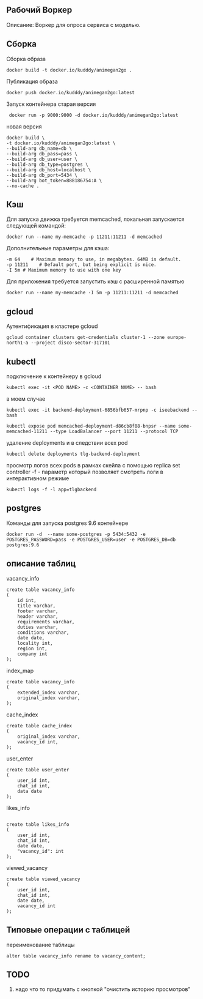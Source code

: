## Рабочий Воркер
Описание: Воркер для опроса сервиса с моделью.
## Сборка
Cборка образа
```
docker build -t docker.io/kudddy/animegan2go .
```
Публикация образа
```
docker push docker.io/kudddy/animegan2go:latest
```

Запуск контейнера
старая версия
```
 docker run -p 9000:9000 -d docker.io/kudddy/animegan2go:latest
```
новая версия
```
docker build \
-t docker.io/kudddy/animegan2go:latest \
--build-arg db_name=db \
--build-arg db_pass=pass \
--build-arg db_user=user \
--build-arg db_type=postgres \
--build-arg db_host=localhost \
--build-arg db_port=5434 \
--build-arg bot_token=888186754:A \
--no-cache .
```

## Кэш
Для запуска движка требуется memcached, локальная запускается следующей командой:
```
docker run --name my-memcache -p 11211:11211 -d memcached
```

Дополнительные параметры для кэша:
```
-m 64    # Maximum memory to use, in megabytes. 64MB is default.
-p 11211    # Default port, but being explicit is nice.
-I 5m # Maximum memory to use with one key
```
Для приложения требуется запустить кэш с расширенной памятью
```
docker run --name my-memcache -I 5m -p 11211:11211 -d memcached
```

## gcloud
Аутентификация в кластере gcloud
```
gcloud container clusters get-credentials cluster-1 --zone europe-north1-a --project disco-sector-317101
```
## kubectl
подключение к контейнеру в gcloud
```
kubectl exec -it <POD NAME> -c <CONTAINER NAME> -- bash
```
в моем случае
```
kubectl exec -it backend-deployment-6856bfb657-mrpnp -c iseebackend -- bash
```
```
kubectl expose pod memcached-deployment-d86cb8f88-bnpsr --name some-memcached-11211 --type LoadBalancer --port 11211 --protocol TCP
```
удаление deployments и в следствии всех pod
```
kubectl delete deployments tlg-backend-deployment
```
просмотр логов всех pods в рамках скейла c помощью replica set controller
-f - параметр который позволяет смотреть логи в интерактивном режиме
```
kubectl logs -f -l app=tlgbackend
```

## postgres
Команды для запуска postgres 9.6 контейнере
```
docker run -d  --name some-postgres -p 5434:5432 -e POSTGRES_PASSWORD=pass -e POSTGRES_USER=user -e POSTGRES_DB=db postgres:9.6
```

## описание таблиц
vacancy_info
```
create table vacancy_info
(
	id int,
	title varchar,
	footer varchar,
	header varchar,
	requirements varchar,
	duties varchar,
	conditions varchar,
	date date,
	locality int,
	region int,
	company int
);
```
index_map
```
create table vacancy_info
(
	extended_index varchar,
	original_index varchar,
);
```
cache_index
```
create table cache_index
(
	original_index varchar,
	vacancy_id int,
);
```
user_enter
```
create table user_enter
(
	user_id int,
	chat_id int,
	data date
);
```
likes_info
```

create table likes_info
(
	user_id int,
	chat_id int,
	date date,
    "vacancy_id": int
);
```
viewed_vacancy
```
create table viewed_vacancy
(
	user_id int,
	chat_id int,
	date date,
	vacancy_id int
);
```

## Типовые операции с таблицей
переименование таблицы
```
alter table vacancy_info rename to vacancy_content;
```

## TODO
1. надо что то придумать с кнопкой "очистить историю просмотров"



